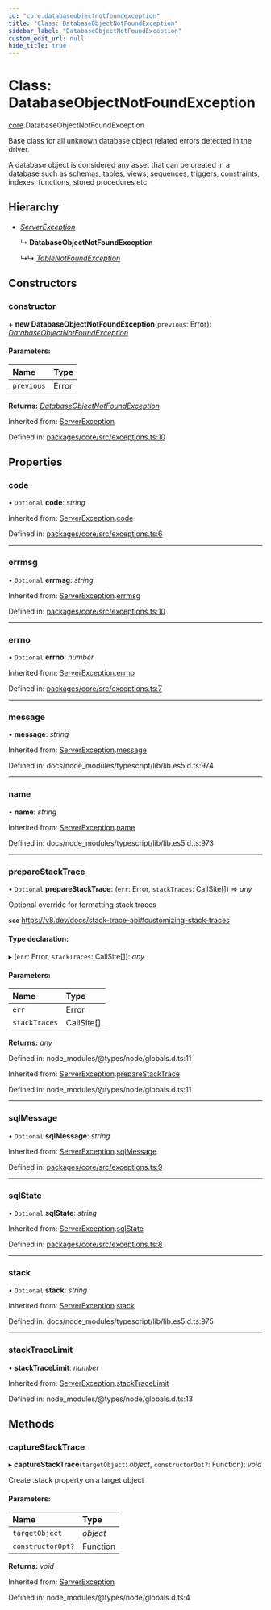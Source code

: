 ```yaml
---
id: "core.databaseobjectnotfoundexception"
title: "Class: DatabaseObjectNotFoundException"
sidebar_label: "DatabaseObjectNotFoundException"
custom_edit_url: null
hide_title: true
---
```


# Class: DatabaseObjectNotFoundException

[core](../modules/core.md).DatabaseObjectNotFoundException

Base class for all unknown database object related errors detected in the driver.

A database object is considered any asset that can be created in a database
such as schemas, tables, views, sequences, triggers,  constraints, indexes,
functions, stored procedures etc.

## Hierarchy

* [*ServerException*](core.serverexception.md)

  ↳ **DatabaseObjectNotFoundException**

  ↳↳ [*TableNotFoundException*](core.tablenotfoundexception.md)

## Constructors

### constructor

\+ **new DatabaseObjectNotFoundException**(`previous`: Error): [*DatabaseObjectNotFoundException*](core.databaseobjectnotfoundexception.md)

#### Parameters:

Name | Type |
:------ | :------ |
`previous` | Error |

**Returns:** [*DatabaseObjectNotFoundException*](core.databaseobjectnotfoundexception.md)

Inherited from: [ServerException](core.serverexception.md)

Defined in: [packages/core/src/exceptions.ts:10](https://github.com/mikro-orm/mikro-orm/blob/bcf1a0899b/packages/core/src/exceptions.ts#L10)

## Properties

### code

• `Optional` **code**: *string*

Inherited from: [ServerException](core.serverexception.md).[code](core.serverexception.md#code)

Defined in: [packages/core/src/exceptions.ts:6](https://github.com/mikro-orm/mikro-orm/blob/bcf1a0899b/packages/core/src/exceptions.ts#L6)

___

### errmsg

• `Optional` **errmsg**: *string*

Inherited from: [ServerException](core.serverexception.md).[errmsg](core.serverexception.md#errmsg)

Defined in: [packages/core/src/exceptions.ts:10](https://github.com/mikro-orm/mikro-orm/blob/bcf1a0899b/packages/core/src/exceptions.ts#L10)

___

### errno

• `Optional` **errno**: *number*

Inherited from: [ServerException](core.serverexception.md).[errno](core.serverexception.md#errno)

Defined in: [packages/core/src/exceptions.ts:7](https://github.com/mikro-orm/mikro-orm/blob/bcf1a0899b/packages/core/src/exceptions.ts#L7)

___

### message

• **message**: *string*

Inherited from: [ServerException](core.serverexception.md).[message](core.serverexception.md#message)

Defined in: docs/node_modules/typescript/lib/lib.es5.d.ts:974

___

### name

• **name**: *string*

Inherited from: [ServerException](core.serverexception.md).[name](core.serverexception.md#name)

Defined in: docs/node_modules/typescript/lib/lib.es5.d.ts:973

___

### prepareStackTrace

• `Optional` **prepareStackTrace**: (`err`: Error, `stackTraces`: CallSite[]) => *any*

Optional override for formatting stack traces

**`see`** https://v8.dev/docs/stack-trace-api#customizing-stack-traces

#### Type declaration:

▸ (`err`: Error, `stackTraces`: CallSite[]): *any*

#### Parameters:

Name | Type |
:------ | :------ |
`err` | Error |
`stackTraces` | CallSite[] |

**Returns:** *any*

Defined in: node_modules/@types/node/globals.d.ts:11

Inherited from: [ServerException](core.serverexception.md).[prepareStackTrace](core.serverexception.md#preparestacktrace)

Defined in: node_modules/@types/node/globals.d.ts:11

___

### sqlMessage

• `Optional` **sqlMessage**: *string*

Inherited from: [ServerException](core.serverexception.md).[sqlMessage](core.serverexception.md#sqlmessage)

Defined in: [packages/core/src/exceptions.ts:9](https://github.com/mikro-orm/mikro-orm/blob/bcf1a0899b/packages/core/src/exceptions.ts#L9)

___

### sqlState

• `Optional` **sqlState**: *string*

Inherited from: [ServerException](core.serverexception.md).[sqlState](core.serverexception.md#sqlstate)

Defined in: [packages/core/src/exceptions.ts:8](https://github.com/mikro-orm/mikro-orm/blob/bcf1a0899b/packages/core/src/exceptions.ts#L8)

___

### stack

• `Optional` **stack**: *string*

Inherited from: [ServerException](core.serverexception.md).[stack](core.serverexception.md#stack)

Defined in: docs/node_modules/typescript/lib/lib.es5.d.ts:975

___

### stackTraceLimit

• **stackTraceLimit**: *number*

Inherited from: [ServerException](core.serverexception.md).[stackTraceLimit](core.serverexception.md#stacktracelimit)

Defined in: node_modules/@types/node/globals.d.ts:13

## Methods

### captureStackTrace

▸ **captureStackTrace**(`targetObject`: *object*, `constructorOpt?`: Function): *void*

Create .stack property on a target object

#### Parameters:

Name | Type |
:------ | :------ |
`targetObject` | *object* |
`constructorOpt?` | Function |

**Returns:** *void*

Inherited from: [ServerException](core.serverexception.md)

Defined in: node_modules/@types/node/globals.d.ts:4
